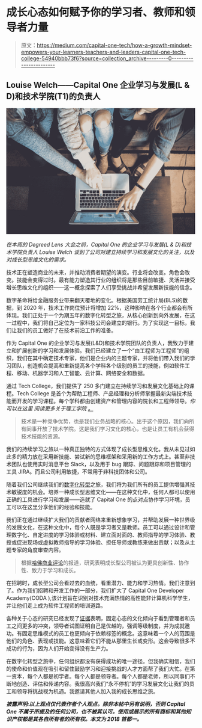 # 成长心态如何赋予你的学习者、教师和领导者力量

> 原文：<https://medium.com/capital-one-tech/how-a-growth-mindset-empowers-your-learners-teachers-and-leaders-capital-one-tech-college-54940bbb73f6?source=collection_archive---------0----------------------->

## Louise Welch——Capital One 企业学习与发展(L & D)和技术学院(T1)的负责人

![](img/ce76982d26923c9b648c039dd03bc5e9.png)

*在本周的 Degreed Lens 大会之前，Capital One 的企业学习与发展(L & D)和技术学院负责人 Louise Welch 谈到了公司对建立持续学习和发展文化的关注，以及对成长型思维文化的需求。*

技术正在塑造商业的未来，并推动消费者期望的演变。行业将会改变。角色会改变。技能会变得过时。最有能力塑造其行业的组织将是那些目前敏捷、灵活并接受增长思维文化的组织——这一概念探索了人们享受挑战并希望发展新技能的信念。

数字革命将给金融服务业带来翻天覆地的变化。根据美国劳工统计局(BLS)的数据，到 2020 年，技术工作岗位预计将增加 22%，这种影响在各个行业都会有所体现。我们正处于一个为期五年的数字化转型之旅，从核心创新到向外发展，在这一过程中，我们将自己定位为一家科技公司会建立的银行。为了实现这一目标，我们让我们的员工做好了在技术前沿工作的准备。

作为 Capital One 的企业学习与发展(L&D)和技术学院团队的负责人，我致力于建立和扩展创新的学习和发展体验。我们已经建立了一个“由工程师为工程师”的组织，我们在其中确定技术专家，他们是企业内的主题专家，并将他们带入我们的学习团队，创造机会提高和重新提高各个学科各个级别的员工的技能，例如软件工程、移动、机器学习和人工智能、云计算、网络安全和数据。

通过 Tech College，我们提供了 250 多门建立在持续学习和发展文化基础上的课程。Tech College 是首个为帮助工程师、产品经理和分析师掌握最新尖端技术技能而开发的学习课程。每个学科都由创建资产和管理内容的院长和工程师领导。*你可以在这里* *阅读更多关于理工学院* [*。*](/capitalonetech/from-the-cios-view-building-a-nimble-learning-organization-f0f2d64506a)

> 技术是一种竞争优势，也是我们业务战略的核心。出于这个原因，我们向所有同事开放了技术学院。这是我们学习文化的核心，也是让员工有机会获得技术技能的资源。

我们的持续学习之旅以一种真正独特的方式体现了成长型思维文化。我从未见过如此多的精力放在采用新技能、尝试新的思维框架和采用新的工作方式上。甚至非技术团队也使用实时消息平台 Slack，以及用于 bug 跟踪、问题跟踪和项目管理的工具 JIRA。而且公司利用敏捷，不常用于非科技团体和公司。

随着我们公司继续我们的[数字化转型](https://www.forbes.com/sites/peterhigh/2016/12/12/how-capital-one-became-a-leading-digital-bank/#5c941e6615ee)之旅，我们将为我们所有的员工提供增强其技术敏锐度的机会。培养一种成长型思维文化——在这种文化中，任何人都可以使用正确的工具进行学习和发展——造就了 Capital One 的点对点协作学习环境，员工可以在这里分享他们的经验和技能。

我们正在通过继续扩大我们的贡献者网络来重新想象学习，并帮助发展一种世界级的发展文化，在这种文化中，每个人既是学习者又是教师。员工可以通过设计和管理数字化、自定进度的学习体验或材料、建立面对面的、教师指导的学习体验、教授或促进现场或虚拟教师指导的学习体验、担任导师或教练来做出贡献；以及从主题专家的角度审查内容。

> 根据[哈佛商业评论](https://hbr.org/2014/11/how-companies-can-profit-from-a-growth-mindset)的报道，研究表明成长型公司被认为更具创新性、协作性、致力于学习和成长。

在招聘时，成长型公司会看过去的血统，看重潜力、能力和学习热情。我们注意到了。作为我们招聘和开发工作的一部分，我们扩大了 Capital One Developer Academy(CODA ),该计划旨在识别对技术充满热情的高性能非计算机科学学生，并让他们走上成为软件工程师的培训道路。

各种关于心态的研究已经发现了[证据](https://www.kenan-flagler.unc.edu/~/media/Files/documents/executive-development/unc-white-paper-growth-mindsets-in-organizations.pdf)表明，固定心态的文化倾向于看到管理者和员工之间更多的冲突，领导者试图证明自己是优越的，强调等级制度，并为成就邀功。有固定思维模式的员工也更倾向于依赖标签的概念。这意味着一个人的范围是他们的角色、表现或技能。这意味着它们不能从那里生长或变形。这会导致很多不成功的行为，因为人们开始变得没有生产力。

在数字化转型之旅中，任何组织都没有获得成功的唯一途径。但我确实相信，我们的使命和价值观在吸引和留住鼓励学习和迎接挑战的人才方面帮了我们大忙。在第一资本，每个人都是初学者。每个人都是领导者。每个人都是老师，所以同事们不断地创造、评估和传递内容。我很高兴我们“永不停机”的学习发展文化让我们的员工和领导将挑战视为机遇。我邀请其他人加入我的成长思维之旅。

***披露声明:以上观点仅代表作者个人观点。除非本帖中另有说明，否则 Capital One 不属于所提及的任何公司，也不被其认可。使用或展示的所有商标和其他知识产权都是其各自所有者的所有权。本文为 2018 首都一。***